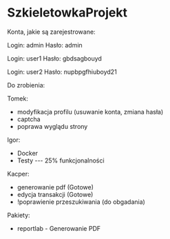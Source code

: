 # SzkieletowkaProjekt

Konta, jakie są zarejestrowane:

Login: admin
Hasło: admin

Login: user1
Hasło: gbdsagbouyd

Login: user2
Hasło: nupbpgfhiuboyd21


Do zrobienia:

Tomek:
- modyfikacja profilu (usuwanie konta, zmiana hasła)
- captcha
- poprawa wyglądu strony

Igor:
- Docker
- Testy --- 25% funkcjonalności

Kacper:
- generowanie pdf (Gotowe)
- edycja transakcji (Gotowe)
- !poprawienie przeszukiwania (do obgadania)

Pakiety:
- reportlab - Generowanie PDF
